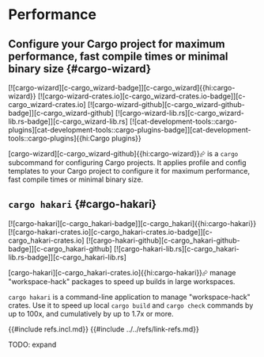 # Performance

## Configure your Cargo project for maximum performance, fast compile times or minimal binary size {#cargo-wizard}

[![cargo-wizard][c-cargo_wizard-badge]][c-cargo_wizard]{{hi:cargo-wizard}}
[![cargo-wizard-crates.io][c-cargo_wizard-crates.io-badge]][c-cargo_wizard-crates.io]
[![cargo-wizard-github][c-cargo_wizard-github-badge]][c-cargo_wizard-github]
[![cargo-wizard-lib.rs][c-cargo_wizard-lib.rs-badge]][c-cargo_wizard-lib.rs]
[![cat-development-tools::cargo-plugins][cat-development-tools::cargo-plugins-badge]][cat-development-tools::cargo-plugins]{{hi:Cargo plugins}}

[cargo-wizard][c-cargo_wizard-github]{{hi:cargo-wizard}}⮳ is a `cargo` subcommand for configuring Cargo projects. It applies profile and config templates to your Cargo project to configure it for maximum performance, fast compile times or minimal binary size.

## `cargo hakari` {#cargo-hakari}

[![cargo-hakari][c-cargo_hakari-badge]][c-cargo_hakari]{{hi:cargo-hakari}}
[![cargo-hakari-crates.io][c-cargo_hakari-crates.io-badge]][c-cargo_hakari-crates.io]
[![cargo-hakari-github][c-cargo_hakari-github-badge]][c-cargo_hakari-github]
[![cargo-hakari-lib.rs][c-cargo_hakari-lib.rs-badge]][c-cargo_hakari-lib.rs]

[cargo-hakari][c-cargo_hakari-crates.io]{{hi:cargo-hakari}}⮳ manage "workspace-hack" packages to speed up builds in large workspaces.

`cargo hakari` is a command-line application to manage "workspace-hack" crates. Use it to speed up local `cargo build` and `cargo check` commands by up to 100x, and cumulatively by up to 1.7x or more.

{{#include refs.incl.md}}
{{#include ../../refs/link-refs.md}}

<div class="hidden">
TODO: expand
</div>
